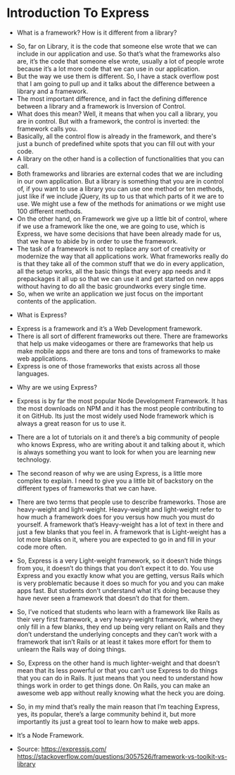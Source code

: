 # Introduction To Express

* What is a framework? How is it different from a library?

-	So, far on Library, it is the code that someone else wrote that we can include in our application and use. So that’s what the frameworks also are, it’s the code that someone else wrote, usually a lot of people wrote because it’s a lot more code that we can use in our application. 
-	But the way we use them is different. So, I have a stack overflow post that I am going to pull up and it talks about the difference between a library and a framework.
-	The most important difference, and in fact the defining difference between a library and a framework is Inversion of Control.
-	What does this mean? Well, it means that when you call a library, you are in control. But with a framework, the control is inverted: the framework calls you.
-	Basically, all the control flow is already in the framework, and there's just a bunch of predefined white spots that you can fill out with your code.
-	A library on the other hand is a collection of functionalities that you can call.
-	Both frameworks and libraries are external codes that we are including in our own application. But a library is something that you are in control of, if you want to use a library you can use one method or ten methods, just like if we include jQuery, its up to us that which parts of it we are to use. We might use a few of the methods for animations or we might use 100 different methods. 
-	On the other hand, on Framework we give up a little bit of control, where if we use a framework like the one, we are going to use, which is Express, we have some decisions that have been already made for us, that we have to abide by in order to use the framework.
-	The task of a framework is not to replace any sort of creativity or modernize the way that all applications work. What frameworks really do is that they take all of the common stuff that we do in every application, all the setup works, all the basic things that every app needs and it prepackages it all up so that we can use it and get started on new apps without having to do all the basic groundworks every single time. 
-	So, when we write an application we just focus on the important contents of the application. 

* What is Express?

-	Express is a framework and it’s a Web Development framework. 
-	There is all sort of different frameworks out there. There are frameworks that help us make videogames or there are frameworks that help us make mobile apps and there are tons and tons of frameworks to make web applications. 
-	Express is one of those frameworks that exists across all those languages. 

* Why are we using Express?

-	Express is by far the most popular Node Development Framework. It has the most downloads on NPM and it has the most people contributing to it on GitHub. Its just the most widely used Node framework which is always a great reason for us to use it. 
-	There are a lot of tutorials on it and there’s a big community of people who knows Express, who are writing about it and talking about it, which is always something you want to look for when you are learning new technology. 
-	The second reason of why we are using Express, is a little more complex to explain. I need to give you a little bit of backstory on the different types of frameworks that we can have.
-	There are two terms that people use to describe frameworks. Those are heavy-weight and light-weight. Heavy-weight and light-weight refer to how much a framework does for you versus how much you must do yourself. A framework that’s Heavy-weight has a lot of text in there and just a few blanks that you feel in. A framework that is Light-weight has a lot more blanks on it, where you are expected to go in and fill in your code more often. 
-	So, Express is a very Light-weight framework, so it doesn’t hide things from you, it doesn’t do things that you don’t expect it to do.  You use Express and you exactly know what you are getting, versus Rails which is very problematic because it does so much for you and you can make apps fast. But students don’t understand what it’s doing because they have never seen a framework that doesn’t do that for them. 
-	So, I’ve noticed that students who learn with a framework like Rails as their very first framework, a very heavy-weight framework, where they only fill in a few blanks, they end up being very reliant on Rails and they don’t understand the underlying concepts and they can’t work with a framework that isn’t Rails or at least it takes more effort for them to unlearn the Rails way of doing things. 
-	So, Express on the other hand is much lighter-weight and that doesn’t mean that its less powerful or that you can’t use Express to do things that you can do in Rails. It just means that you need to understand how things work in order to get things done. On Rails, you can make an awesome web app without really knowing what the heck you are doing. 
-	So, in my mind that’s really the main reason that I’m teaching Express, yes, its popular, there’s a large community behind it, but more importantly its just a great tool to learn how to make web apps. 
-	It’s a Node Framework. 

- Source:      https://expressjs.com/
	           https://stackoverflow.com/questions/3057526/framework-vs-toolkit-vs-library




